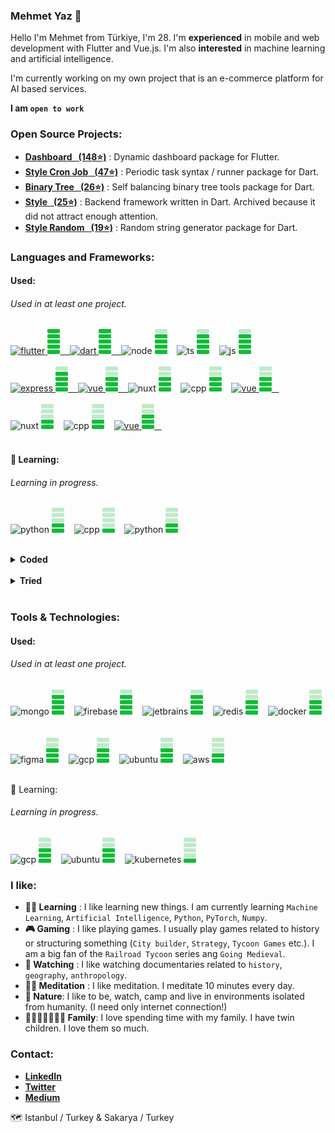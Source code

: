 ### Mehmet Yaz 👋



Hello I'm Mehmet from Türkiye, I'm 28. I'm **experienced** in mobile and web development with Flutter and Vue.js. I'm also **interested** in machine learning and artificial intelligence. 

I'm currently working on my own project that is an e-commerce platform for AI based services. 

**I am `open to work`**


### Open Source Projects:

- [**Dashboard &nbsp; (148⭐)**](https://pub.dev/packages/dashboard) : Dynamic dashboard package for Flutter. 
- [**Style Cron Job &nbsp; (47⭐)**](https://pub.dev/packages/style_cron_job) : Periodic task syntax / runner package for Dart.
- [**Binary Tree &nbsp; (26⭐)**](https://pub.dev/packages/binary_tree) : Self balancing binary tree tools package for Dart.
- [**Style &nbsp; (25⭐)**](https://pub.dev/packages/style_random) : Backend framework written in Dart. Archived because it did not attract enough attention.
- [**Style Random &nbsp; (19⭐)**](https://pub.dev/packages/style_dart) : Random string generator package for Dart.



###  Languages and Frameworks:

#### Used:

###### _Used in at least one project._

<p align="left"> 


  <a href="https://flutter.dev" target="_blank" rel="noreferrer">
    <img src="https://cdn.jsdelivr.net/gh/devicons/devicon/icons/flutter/flutter-original.svg" alt="flutter" width="40" height="40"/>
    <img src="https://raw.githubusercontent.com/Mehmetyaz/Mehmetyaz/master/tools/bars/5.svg" alt="flutter-b"  height="40" width="20" />
    &nbsp;&nbsp;
  </a>
  <a href="https://dart.dev" target="_blank" rel="noreferrer">
    <img src="https://cdn.jsdelivr.net/gh/devicons/devicon/icons/dart/dart-original.svg" alt="dart"  width="40" height="40" />
    <img src="https://raw.githubusercontent.com/Mehmetyaz/Mehmetyaz/master/tools/bars/5.svg" alt="dart-b"  height="40" width="20" />
    &nbsp;&nbsp;  
  </a>
  <a>
    <img src="https://cdn.jsdelivr.net/gh/devicons/devicon/icons/nodejs/nodejs-original.svg"  alt="node" width="40" height="40"  />
    <img src="https://raw.githubusercontent.com/Mehmetyaz/Mehmetyaz/master/tools/bars/4.svg" alt="node-b"  height="40" width="20" />
    &nbsp;&nbsp;  
  </a>
  <a>
    <img src="https://cdn.jsdelivr.net/gh/devicons/devicon/icons/typescript/typescript-original.svg" alt="ts" width="40" height="40" />
    <img src="https://raw.githubusercontent.com/Mehmetyaz/Mehmetyaz/master/tools/bars/4.svg" alt="ts-b"  height="40" width="20" />
    &nbsp;&nbsp;
  </a>
  <a>
    <img src="https://cdn.jsdelivr.net/gh/devicons/devicon/icons/javascript/javascript-plain.svg"  alt="js" width="40" height="40" />
    <img src="https://raw.githubusercontent.com/Mehmetyaz/Mehmetyaz/master/tools/bars/4.svg" alt="js-b"  height="40" width="20" />
    &nbsp;&nbsp;
  </a>
  <br/>
  <br/>



  <a href="https://flutter.dev" target="_blank" rel="noreferrer">
    <img src="https://cdn.jsdelivr.net/gh/devicons/devicon/icons/express/express-original.svg" alt="express" width="40" height="40"/>
    <img src="https://raw.githubusercontent.com/Mehmetyaz/Mehmetyaz/master/tools/bars/4.svg" alt="express-b"  height="40" width="20" />
    &nbsp;&nbsp;
  </a>
  <a href="https://dart.dev" target="_blank" rel="noreferrer">
    <img src="https://cdn.jsdelivr.net/gh/devicons/devicon/icons/vuejs/vuejs-original.svg" alt="vue" width="40" height="40"/>
    <img src="https://raw.githubusercontent.com/Mehmetyaz/Mehmetyaz/master/tools/bars/3.svg" alt="vue-b"  height="40" width="20" />
    &nbsp;&nbsp;  
  </a>
  <a>
    <img src="https://cdn.jsdelivr.net/gh/devicons/devicon/icons/nuxtjs/nuxtjs-original.svg" alt="nuxt"  height="40" width="40"/>
    <img src="https://raw.githubusercontent.com/Mehmetyaz/Mehmetyaz/master/tools/bars/3.svg" alt="nuxt-b"  height="40" width="20" />
    &nbsp;&nbsp;  
  </a>
  <a>
    <img src="https://cdn.jsdelivr.net/gh/devicons/devicon/icons/tailwindcss/tailwindcss-plain.svg" alt="cpp" width="40" height="40" />
    <img src="https://raw.githubusercontent.com/Mehmetyaz/Mehmetyaz/master/tools/bars/3.svg" alt="cpp-b"  height="40" width="20" />
    &nbsp;&nbsp;
  </a>
  <a href="https://dart.dev" target="_blank" rel="noreferrer">
    <img src="https://cdn.jsdelivr.net/gh/devicons/devicon/icons/html5/html5-plain.svg" alt="vue" width="40" height="40"/>
    <img src="https://raw.githubusercontent.com/Mehmetyaz/Mehmetyaz/master/tools/bars/3.svg" alt="vue-b"  height="40" width="20" />
    &nbsp;&nbsp;  
  </a>
  <br/>
  <br/>
  <a>
    <img src="https://cdn.jsdelivr.net/gh/devicons/devicon/icons/css3/css3-original.svg" alt="nuxt"  height="40" width="40"/>
    <img src="https://raw.githubusercontent.com/Mehmetyaz/Mehmetyaz/master/tools/bars/2.svg" alt="nuxt-b"  height="40" width="20" />
    &nbsp;&nbsp;  
  </a>
  <a>
    <img src="https://cdn.jsdelivr.net/gh/devicons/devicon/icons/sqlite/sqlite-original.svg" alt="cpp" width="40" height="40" />
    <img src="https://raw.githubusercontent.com/Mehmetyaz/Mehmetyaz/master/tools/bars/2.svg" alt="cpp-b"  height="40" width="20" />
    &nbsp;&nbsp;
  </a>
  <a href="https://dart.dev" target="_blank" rel="noreferrer">
    <img src="https://cdn.jsdelivr.net/gh/devicons/devicon/icons/bash/bash-original.svg" alt="vue" width="40" height="40"/>
    <img src="https://raw.githubusercontent.com/Mehmetyaz/Mehmetyaz/master/tools/bars/3.svg" alt="vue-b"  height="40" width="20" />
    &nbsp;&nbsp;  
  </a>
  <br/>
  <br/>

</p>

#### 🚀 Learning:

###### _Learning in progress._

<p align="left">
  <a>
    <img src="https://cdn.jsdelivr.net/gh/devicons/devicon/icons/python/python-original.svg" alt="python" width="40" height="40" />
    <img src="https://raw.githubusercontent.com/Mehmetyaz/Mehmetyaz/master/tools/bars/2.svg" alt="python-b"  height="40" width="20" />
    &nbsp;&nbsp;
  </a>
  <a>
    <img src="https://cdn.jsdelivr.net/gh/devicons/devicon/icons/pytorch/pytorch-original.svg" alt="cpp" width="40" height="40" />
    <img src="https://raw.githubusercontent.com/Mehmetyaz/Mehmetyaz/master/tools/bars/1.svg" alt="cpp-b"  height="40" width="20" />
    &nbsp;&nbsp;
  </a>
  <a>
    <img src="https://cdn.jsdelivr.net/gh/devicons/devicon/icons/numpy/numpy-original.svg" alt="python" width="40" height="40" />
    <img src="https://raw.githubusercontent.com/Mehmetyaz/Mehmetyaz/master/tools/bars/2.svg" alt="python-b"  height="40" width="20" />
    &nbsp;&nbsp;
  </a>
</p>

<br/>


<details :open="false">
<summary>
    <b>Coded</b>
</summary>

###### _Coded something but not used in any project._

<p align="left">
  <a>
        <img src="https://cdn.jsdelivr.net/gh/devicons/devicon/icons/python/python-original.svg" alt="python" width="40" height="40" />
        <img src="https://raw.githubusercontent.com/Mehmetyaz/Mehmetyaz/master/tools/bars/2.svg" alt="python-b"  height="40" width="20" />
        &nbsp;&nbsp;
  </a>
  <a>
         <img src="https://cdn.jsdelivr.net/gh/devicons/devicon/icons/unrealengine/unrealengine-original.svg" alt="cpp" width="40" height="40" />
         <img src="https://raw.githubusercontent.com/Mehmetyaz/Mehmetyaz/master/tools/bars/2.svg" alt="cpp-b"  height="40" width="20" />
         &nbsp;&nbsp;
  </a>
  <a>
         <img src="https://cdn.jsdelivr.net/gh/devicons/devicon/icons/cplusplus/cplusplus-original.svg" alt="cpp" width="40" height="40" />
         <img src="https://raw.githubusercontent.com/Mehmetyaz/Mehmetyaz/master/tools/bars/1.svg" alt="cpp-b"  height="40" width="20" />
         &nbsp;&nbsp;
  </a>
  <a>
        <img src="https://cdn.jsdelivr.net/gh/devicons/devicon/icons/graphql/graphql-plain.svg" alt="python" width="40" height="40" />
        <img src="https://raw.githubusercontent.com/Mehmetyaz/Mehmetyaz/master/tools/bars/2.svg" alt="python-b"  height="40" width="20" />
        &nbsp;&nbsp;
  </a>

  <br/>
  <br/>
</p>
</details>

<br/>

<details :open="false">
<summary>
    <b>Tried</b>
</summary>

###### _Tried and learned something but not coded anything._

<p align="left">
  <a>
        <img src="https://cdn.jsdelivr.net/gh/devicons/devicon/icons/csharp/csharp-original.svg" alt="python" width="40" height="40" />
        <img src="https://raw.githubusercontent.com/Mehmetyaz/Mehmetyaz/master/tools/bars/1.svg" alt="python-b"  height="40" width="20" />
        &nbsp;&nbsp;
  </a>
  <a>
         <img src="https://cdn.jsdelivr.net/gh/devicons/devicon/icons/swift/swift-original.svg" alt="cpp" width="40" height="40" />
         <img src="https://raw.githubusercontent.com/Mehmetyaz/Mehmetyaz/master/tools/bars/1.svg" alt="cpp-b"  height="40" width="20" />
         &nbsp;&nbsp;
  </a>
  <a>
         <img src="https://cdn.jsdelivr.net/gh/devicons/devicon/icons/java/java-original.svg" alt="cpp" width="40" height="40" />
         <img src="https://raw.githubusercontent.com/Mehmetyaz/Mehmetyaz/master/tools/bars/1.svg" alt="cpp-b"  height="40" width="20" />
         &nbsp;&nbsp;
  </a>
  <a>
        <img src="https://cdn.jsdelivr.net/gh/devicons/devicon/icons/tensorflow/tensorflow-original.svg" alt="python" width="40" height="40" />
        <img src="https://raw.githubusercontent.com/Mehmetyaz/Mehmetyaz/master/tools/bars/1.svg" alt="python-b"  height="40" width="20" />
        &nbsp;&nbsp;
  </a>
  <br/>
  <br/>
</p>
</details>


<br/>

### Tools & Technologies:

#### Used:

###### _Used in at least one project._

<p align="left">
  <a>
    <img src="https://cdn.jsdelivr.net/gh/devicons/devicon/icons/mongodb/mongodb-original.svg" alt="mongo" width="40" height="40" />
    <img src="https://raw.githubusercontent.com/Mehmetyaz/Mehmetyaz/master/tools/bars/4.svg" alt="mongo-b"  height="40" width="20" />
    &nbsp;&nbsp;
  </a>
  <a>
    <img src="https://cdn.jsdelivr.net/gh/devicons/devicon/icons/firebase/firebase-plain.svg" alt="firebase" width="40" height="40" />
    <img src="https://raw.githubusercontent.com/Mehmetyaz/Mehmetyaz/master/tools/bars/4.svg" alt="firebase-b"  height="40" width="20" />
    &nbsp;&nbsp;
  </a>
  <a>
    <img src="https://cdn.jsdelivr.net/gh/devicons/devicon/icons/jetbrains/jetbrains-original.svg" alt="jetbrains" width="40" height="40" />
    <img src="https://raw.githubusercontent.com/Mehmetyaz/Mehmetyaz/master/tools/bars/4.svg" alt="jetbrains-b"  height="40" width="20" />
    &nbsp;&nbsp;
  </a>
  <a>
    <img src="https://cdn.jsdelivr.net/gh/devicons/devicon/icons/redis/redis-original.svg" alt="redis" width="40" height="40" />
    <img src="https://raw.githubusercontent.com/Mehmetyaz/Mehmetyaz/master/tools/bars/3.svg" alt="redis-b"  height="40" width="20" />
    &nbsp;&nbsp;
  </a>
  <a>
     <img src="https://cdn.jsdelivr.net/gh/devicons/devicon/icons/docker/docker-original.svg" alt="docker" width="40" height="40" />
     <img src="https://raw.githubusercontent.com/Mehmetyaz/Mehmetyaz/master/tools/bars/3.svg" alt="docker-b"  height="40" width="20" />
     &nbsp;&nbsp;
  </a>
  <br/>
  <br/>


<a>
        <img src="https://cdn.jsdelivr.net/gh/devicons/devicon/icons/figma/figma-original.svg" alt="figma" width="40" height="40" />
        <img src="https://raw.githubusercontent.com/Mehmetyaz/Mehmetyaz/master/tools/bars/3.svg" alt="figma-b"  height="40" width="20" />
        &nbsp;&nbsp;
</a>    

<a>
        <img src="https://cdn.jsdelivr.net/gh/devicons/devicon/icons/googlecloud/googlecloud-original.svg" alt="gcp" width="40" height="40" />
        <img src="https://raw.githubusercontent.com/Mehmetyaz/Mehmetyaz/master/tools/bars/3.svg" alt="gcp-b"  height="40" width="20" />
        &nbsp;&nbsp;
</a>
<a>
        <img src="https://cdn.jsdelivr.net/gh/devicons/devicon/icons/ubuntu/ubuntu-plain.svg" alt="ubuntu" width="40" height="40" />
        <img src="https://raw.githubusercontent.com/Mehmetyaz/Mehmetyaz/master/tools/bars/3.svg" alt="ubuntu-b"  height="40" width="20" />
        &nbsp;&nbsp;
</a>
<a>
        <img src="https://cdn.jsdelivr.net/gh/devicons/devicon/icons/amazonwebservices/amazonwebservices-original.svg" alt="aws" width="40" height="40" />
        <img src="https://raw.githubusercontent.com/Mehmetyaz/Mehmetyaz/master/tools/bars/2.svg" alt="aws-b"  height="40" width="20" />
        &nbsp;&nbsp;
</a>

<br/>
<br/>



🚀 Learning:

###### _Learning in progress._

<p align="left">

  <a>
    <img src="https://cdn.jsdelivr.net/gh/devicons/devicon/icons/googlecloud/googlecloud-original.svg" alt="gcp" width="40" height="40" />
    <img src="https://raw.githubusercontent.com/Mehmetyaz/Mehmetyaz/master/tools/bars/3.svg" alt="gcp-b"  height="40" width="20" />
    &nbsp;&nbsp;
  </a>
  <a>
    <img src="https://cdn.jsdelivr.net/gh/devicons/devicon/icons/ubuntu/ubuntu-plain.svg" alt="ubuntu" width="40" height="40" />
    <img src="https://raw.githubusercontent.com/Mehmetyaz/Mehmetyaz/master/tools/bars/3.svg" alt="ubuntu-b"  height="40" width="20" />
    &nbsp;&nbsp;
  </a>
  <a>
    <img src="https://cdn.jsdelivr.net/gh/devicons/devicon/icons/kubernetes/kubernetes-plain.svg" alt="kubernetes" width="40" height="40" />
    <img src="https://raw.githubusercontent.com/Mehmetyaz/Mehmetyaz/master/tools/bars/1.svg" alt="kubernetes-b"  height="40" width="20" />
    &nbsp;&nbsp;
  </a>
</p>



<!--
![Top-Lang](https://github-readme-stats.vercel.app/api/top-langs?username=Mehmetyaz&show_icons=true&theme=dark&locale=en&layout=compact)

![Trophy](https://github-profile-trophy.vercel.app/?username=Mehmetyaz&theme=onestar&no-frame=true&column=3&row=2)

-->


### I like:

- **🧑‍🏫 Learning** : I like learning new things. I am currently learning ``Machine Learning``, ``Artificial Intelligence``, ``Python``, ``PyTorch``, ``Numpy``.
- **🎮 Gaming** : I like playing games. I usually play games related to history or structuring something (``City builder``, ``Strategy``, ``Tycoon Games`` etc.). I am a big fan of the `Railroad Tycoon` series ang ``Going Medieval``.
- **🎥 Watching** : I like watching documentaries related to ``history``, ``geography``, ``anthropology``.
- **🧘‍♂️ Meditation** : I like meditation. I meditate 10 minutes every day.
- **🌿 Nature**: I like to be, watch, camp and live in environments isolated from humanity. (I need only internet connection!)
- **👨🏻‍👩‍👦🏻‍👦🏻 Family**: I love spending time with my family. I have twin children. I love them so much.


### Contact:

- [**LinkedIn**](https://www.linkedin.com/in/mehmetyaz/)
- [**Twitter**](https://twitter.com/smehmetyaz)
- [**Medium**](https://medium.com/@mehmet-yaz)

🗺️ Istanbul / Turkey & Sakarya / Turkey




